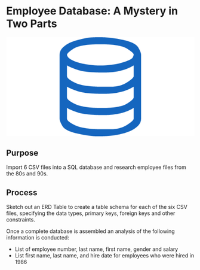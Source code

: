 # Employee Database: A Mystery in Two Parts

![Screenshot](Screenshots/SQLogo.jpg "Screenshot")

## Purpose
Import 6 CSV files into a SQL database and research employee files from the 80s and 90s.

## Process
Sketch out an ERD Table to create a table schema for each of the six CSV files, specifying the data types, primary keys, foreign keys and other constraints.

Once a complete database is assembled an analysis of the following information is conducted:
- List of employee number, last name, first name, gender and salary
- List first name, last name, and hire date for employees who were hired in 1986
